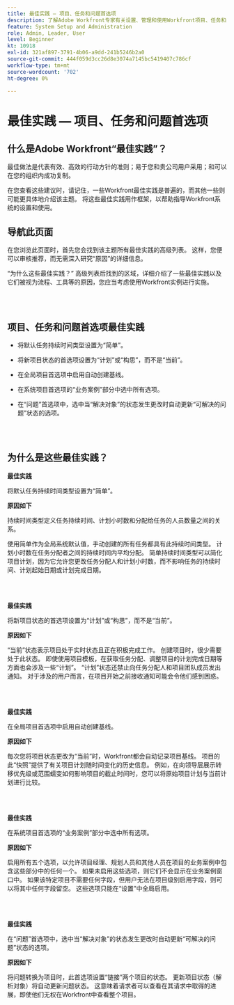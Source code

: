 ```yaml
---
title: 最佳实践 — 项目、任务和问题首选项
description: 了解Adobe Workfront专家有关设置、管理和使用Workfront项目、任务和问题首选项的最佳实践建议。
feature: System Setup and Administration
role: Admin, Leader, User
level: Beginner
kt: 10918
exl-id: 321af897-3791-4b06-a9dd-241b5246b2a0
source-git-commit: 444f059d3cc26d8e3074a7145bc5419407c786cf
workflow-type: tm+mt
source-wordcount: '702'
ht-degree: 0%

---
```


# 最佳实践 — 项目、任务和问题首选项

## 什么是Adobe Workfront“最佳实践”？

最佳做法是代表有效、高效的行动方针的准则；易于您和贵公司用户采用；和可以在您的组织内成功复制。

在您查看这些建议时，请记住，一些Workfront最佳实践是普遍的，而其他一些则可能更具体地介绍该主题。 将这些最佳实践用作框架，以帮助指导Workfront系统的设置和使用。

## 导航此页面

在您浏览此页面时，首先您会找到该主题所有最佳实践的高级列表。 这样，您便可以审核推荐，而无需深入研究“原因”的详细信息。

“为什么这些最佳实践？” 高级列表后找到的区域，详细介绍了一些最佳实践以及它们被视为流程、工具等的原因，您应当考虑使用Workfront实例进行实施。

</br>
</br>

## 项目、任务和问题首选项最佳实践

* 将默认任务持续时间类型设置为“简单”。

* 将新项目状态的首选项设置为“计划”或“构思”，而不是“当前”。

* 在全局项目首选项中启用自动创建基线。

* 在系统项目首选项的“业务案例”部分中选中所有选项。

* 在“问题”首选项中，选中当“解决对象”的状态发生更改时自动更新“可解决的问题”状态的选项。

</br>
</br>


## 为什么是这些最佳实践？

**最佳实践**

将默认任务持续时间类型设置为“简单”。

**原因如下**

持续时间类型定义任务持续时间、计划小时数和分配给任务的人员数量之间的关系。

使用简单作为全局系统默认值，手动创建的所有任务都具有此持续时间类型。 计划小时数在任务分配者之间的持续时间内平均分配。 简单持续时间类型可以简化项目计划，因为它允许您更改任务分配人和计划小时数，而不影响任务的持续时间、计划起始日期或计划完成日期。

</br>
</br>

**最佳实践**

将新项目状态的首选项设置为“计划”或“构思”，而不是“当前”。

**原因如下**

“当前”状态表示项目处于实时状态且正在积极完成工作。 创建项目时，很少需要处于此状态。 即使使用项目模板，在获取任务分配、调整项目的计划完成日期等方面也会涉及一些“计划”。 “计划”状态还禁止向任务分配人和项目团队成员发出通知。 对于涉及的用户而言，在项目开始之前接收通知可能会令他们感到困惑。

</br>
</br>

**最佳实践**

在全局项目首选项中启用自动创建基线。

**原因如下**

每次您将项目状态更改为“当前”时，Workfront都会自动记录项目基线。 项目的此“快照”提供了有关项目计划随时间变化的历史信息。 例如，在向领导层展示转移优先级或范围蠕变如何影响项目的截止时间时，您可以将原始项目计划与当前计划进行比较。

</br>
</br>

**最佳实践**

在系统项目首选项的“业务案例”部分中选中所有选项。

**原因如下**

启用所有五个选项，以允许项目经理、规划人员和其他人员在项目的业务案例中包含这些部分中的任何一个。 如果未启用这些选项，则它们不会显示在业务案例窗口中。 如果该特定项目不需要任何字段，但用户无法在项目级别启用字段，则可以将其中任何字段留空。 这些选项只能在“设置”中全局启用。

</br>
</br>

**最佳实践**

在“问题”首选项中，选中当“解决对象”的状态发生更改时自动更新“可解决的问题”状态的选项。

**原因如下**

将问题转换为项目时，此首选项设置“链接”两个项目的状态。 更新项目状态（解析对象）将自动更新问题状态。 这意味着请求者可以查看在其请求中取得的进展，即使他们无权在Workfront中查看整个项目。
